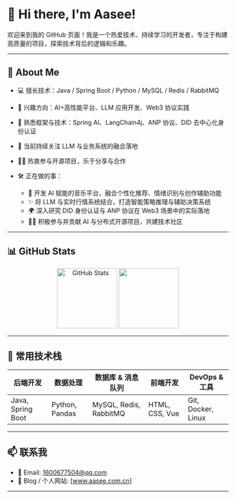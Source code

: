 # 👋 Hi there, I'm Aasee!

欢迎来到我的 GitHub 页面！我是一个热爱技术、持续学习的开发者，专注于构建高质量的项目，探索技术背后的逻辑和乐趣。

---

## 🚀 About Me

- 💻 擅长技术：Java / Spring Boot / Python / MySQL / Redis / RabbitMQ
- 🧠 兴趣方向：AI+高性能平台、LLM 应用开发、Web3 协议实践
- 🧩 熟悉框架与技术：Spring AI、LangChain4j、ANP 协议、DID 去中心化身份认证
- 🌱 当前持续关注 LLM 与业务系统的融合落地
- 🧑‍💻 热衷参与开源项目，乐于分享与合作
- 🛠️ 正在做的事：
  
  - 🤖 开发 AI 赋能的音乐平台，融合个性化推荐、情绪识别与创作辅助功能  
  - ✨ 将 LLM 与实时行情系统结合，打造智能策略推理与辅助决策系统  
  - 🌍 深入研究 DID 身份认证与 ANP 协议在 Web3 场景中的实际落地  
  - 🧑‍💻 积极参与并贡献 AI 与分布式开源项目，共建技术社区

---

## 📊 GitHub Stats

<p align="center">
  <img align="" height="137px" src="https://github-readme-stats.vercel.app/api?username=Aas-ee&hide_title=true&hide_border=true&show_icons=true&include_all_commits=true&line_height=21&bg_color=0,EC6C6C,FFD479,FFFC79,73FA79&theme=graywhite&locale=cn"  alt="GitHub Stats" />
  <img align="" height="137px" src="https://github-readme-stats.vercel.app/api/top-langs/?username=Aas-ee&hide_title=true&hide_border=true&layout=compact&bg_color=0,73FA79,73FDFF,D783FF&theme=graywhite&locale=cn" />
</p>

---

## 🔧 常用技术栈

| 后端开发 | 数据处理 | 数据库 & 消息队列 | 前端开发 | DevOps & 工具 |
|----------|----------|------------------|-----------|----------------|
| Java, Spring Boot | Python, Pandas | MySQL, Redis, RabbitMQ | HTML, CSS, Vue | Git, Docker, Linux |

---

## 📫 联系我

- 📮 Email: 1600677504@qq.com  
- 💼 Blog / 个人网站: [www.aasee.com.cn]  

---




